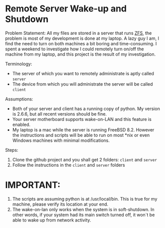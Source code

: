 Remote Server Wake-up and Shutdown
===================================

Problem Statement:
All my files are stored in a server that runs [ZFS](http://en.wikipedia.org/wiki/ZFS),
the problem is most of my development is done at my laptop. A lazy guy I am, I find the need to 
turn on both machines a bit boring and time-consuming. I spent a weekend to investigate how 
I could remotely turn on/off the machine from my laptop, and this project is the result
of my investigation.

Terminology:

* The server of which you want to remotely administrate is aptly called `server`
* The device from which you will administrate the server will be called `client`

Assumptions:

* Both of your server and client has a running copy of python. My version is 2.6.6, but all recent versions should
be fine.
* Your server motherboard supports wake-on-LAN and this feature is enabled.
* My laptop is a mac while the server is running FreeBSD 8.2. However the instructions and scripts
will be able to run on most *nix or even Windows machines with minimal modifications.

Steps:

1. Clone the github project and you shall get 2 folders: `client` and `server`
2. Follow the instructions in the `client` and `server` folders

IMPORTANT:
==========
1. The scripts are assuming python is at /usr/local/bin. This is true for my machine, please
verify its location at your end.
2. The wake-on-lan only works when the system is in soft-shutdown. In other words, if your system
had its main switch turned off, it won`t be able to wake up from network activity.

